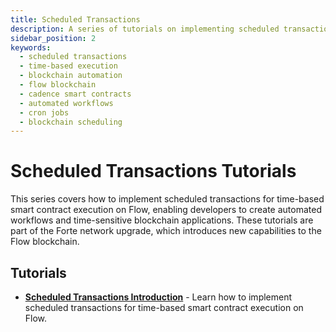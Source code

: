 ```yaml
---
title: Scheduled Transactions
description: A series of tutorials on implementing scheduled transactions for time-based smart contract execution on Flow.
sidebar_position: 2
keywords:
  - scheduled transactions
  - time-based execution
  - blockchain automation
  - flow blockchain
  - cadence smart contracts
  - automated workflows
  - cron jobs
  - blockchain scheduling
---
```


# Scheduled Transactions Tutorials

This series covers how to implement scheduled transactions for time-based smart contract execution on Flow, enabling developers to create automated workflows and time-sensitive blockchain applications. These tutorials are part of the Forte network upgrade, which introduces new capabilities to the Flow blockchain.

## Tutorials

- **[Scheduled Transactions Introduction]** - Learn how to implement scheduled transactions for time-based smart contract execution on Flow.

<!-- Relative links, will not render on page -->

[Scheduled Transactions Introduction]: ./scheduled-transactions-introduction.md
